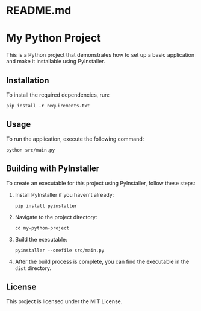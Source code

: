 # README.md

# My Python Project

This is a Python project that demonstrates how to set up a basic application and make it installable using PyInstaller.

## Installation

To install the required dependencies, run:

```
pip install -r requirements.txt
```

## Usage

To run the application, execute the following command:

```
python src/main.py
```

## Building with PyInstaller

To create an executable for this project using PyInstaller, follow these steps:

1. Install PyInstaller if you haven't already:

   ```
   pip install pyinstaller
   ```

2. Navigate to the project directory:

   ```
   cd my-python-project
   ```

3. Build the executable:

   ```
   pyinstaller --onefile src/main.py
   ```

4. After the build process is complete, you can find the executable in the `dist` directory.

## License

This project is licensed under the MIT License.